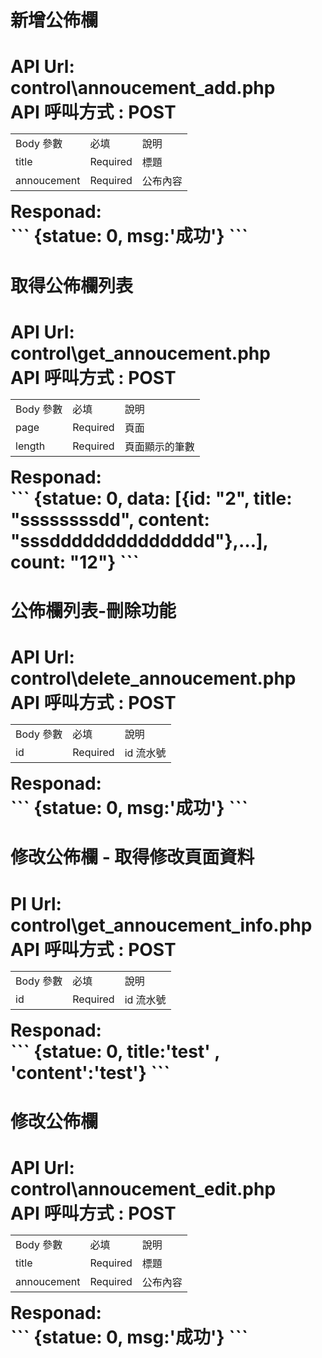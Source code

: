  <h1>新增公佈欄<h1>
  API Url: control\annoucement_add.php <BR>
  API 呼叫方式 : POST <br>
  <table>
     <tr>
        <td>Body 參數</td>
        <td>必填</td>
        <td>說明</td>
     </tr>
     <tr>
        <td>title</td>
        <td>Required</td>
        <td>標題</td>
     </tr>
     <tr>
        <td>annoucement</td>
        <td>Required</td>
        <td>公布內容</td>
     </tr>
  </table>
  Responad:<br>
  ```
  {statue: 0, msg:'成功'}
  ```
<h1>取得公佈欄列表<h1>
API Url: control\get_annoucement.php <BR>
  API 呼叫方式 : POST <br>
  <table>
     <tr>
        <td>Body 參數</td>
        <td>必填</td>
        <td>說明</td>
     </tr>
     <tr>
        <td>page</td>
        <td>Required</td>
        <td>頁面</td>
     </tr>
     <tr>
        <td>length</td>
        <td>Required</td>
        <td>頁面顯示的筆數</td>
     </tr>
  </table>
  Responad:<br>
  ```
 {statue: 0, data: [{id: "2", title: "ssssssssdd", content: "sssddddddddddddddd"},…], count: "12"}
 ```
   <h1>公佈欄列表-刪除功能<h1>
   API Url: control\delete_annoucement.php <BR>
  API 呼叫方式 : POST <br>
  <table>
     <tr>
        <td>Body 參數</td>
        <td>必填</td>
        <td>說明</td>
     </tr>
     <tr>
        <td>id</td>
        <td>Required</td>
        <td>id 流水號</td>
     </tr>
    
  </table>
  Responad:<br>
  ```
  {statue: 0, msg:'成功'}
  ```
<h1>修改公佈欄 - 取得修改頁面資料<h1>
PI Url: control\get_annoucement_info.php <BR>
  API 呼叫方式 : POST <br>
<table>
     <tr>
        <td>Body 參數</td>
        <td>必填</td>
        <td>說明</td>
     </tr>
     <tr>
        <td>id</td>
        <td>Required</td>
        <td>id 流水號</td>
     </tr>
    
  </table>
  Responad:<br>
  ```
  {statue: 0, title:'test' , 'content':'test'}
  ```
  <h1>修改公佈欄<h1>
  API Url: control\annoucement_edit.php <BR>
  API 呼叫方式 : POST <br>
  <table>
     <tr>
        <td>Body 參數</td>
        <td>必填</td>
        <td>說明</td>
     </tr>
     <tr>
        <td>title</td>
        <td>Required</td>
        <td>標題</td>
     </tr>
     <tr>
        <td>annoucement</td>
        <td>Required</td>
        <td>公布內容</td>
     </tr>
  </table>
  Responad:<br>
  ```
  {statue: 0, msg:'成功'}
  ```